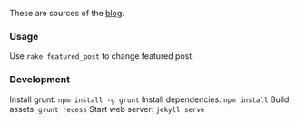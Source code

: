 These are sources of the [blog](http://railsguides.net).

### Usage

Use `rake featured_post` to change featured post.

### Development

Install grunt: `npm install -g grunt`
Install dependencies: `npm install`
Build assets: `grunt recess`
Start web server: `jekyll serve`
